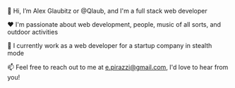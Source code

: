 👋 Hi, I’m Alex Glaubitz or @Qlaub, and I'm a full stack web developer

:heart: I'm passionate about web development, people, music of all sorts, and outdoor activities 

:briefcase: I currently work as a web developer for a startup company in stealth mode

📫 Feel free to reach out to me at e.pirazzi@gmail.com, I'd love to hear from you!
